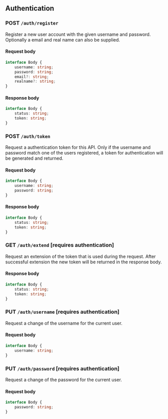 ## Authentication

### POST `/auth/register`

Register a new user account with the given username and password. Optionally a email and real name
can also be supplied.

#### Request body

```typescript
interface Body {
    username: string;
    password: string;
    email?: string;
    realname?: string;
}
```

#### Response body

```typescript
interface Body {
    status: string;
    token: string;
}
```

### POST `/auth/token`

Request a authentication token for this API. Only if the username and password match one of the
users registered, a token for authentication will be generated and returned.

#### Request body

```typescript
interface Body {
    username: string;
    password: string;
}
```

#### Response body

```typescript
interface Body {
    status: string;
    token: string;
}
```

### GET `/auth/extend` [requires authentication]

Request an extension of the token that is used during the request. After successful extension the
new token will be returned in the response body.

#### Response body

```typescript
interface Body {
    status: string;
    token: string;
}
```

### PUT `/auth/username` [requires authentication]

Request a change of the username for the current user.

#### Request body

```typescript
interface Body {
    username: string;
}
```

### PUT `/auth/password` [requires authentication]

Request a change of the password for the current user.

#### Request body

```typescript
interface Body {
    password: string;
}
```
